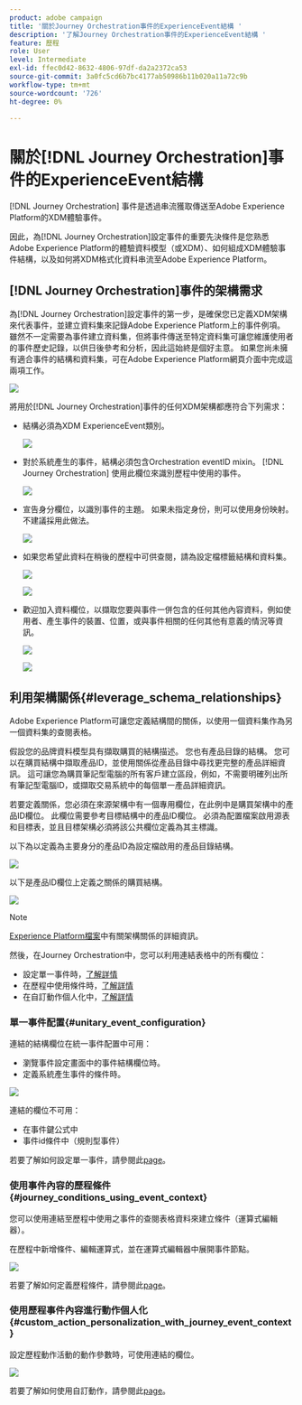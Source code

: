 ```yaml
---
product: adobe campaign
title: '關於Journey Orchestration事件的ExperienceEvent結構 '
description: '了解Journey Orchestration事件的ExperienceEvent結構 '
feature: 歷程
role: User
level: Intermediate
exl-id: ffec0d42-8632-4806-97df-da2a2372ca53
source-git-commit: 3a0fc5cd6b7bc4177ab50986b11b020a11a72c9b
workflow-type: tm+mt
source-wordcount: '726'
ht-degree: 0%

---
```


# 關於[!DNL Journey Orchestration]事件的ExperienceEvent結構

[!DNL Journey Orchestration] 事件是透過串流獲取傳送至Adobe Experience Platform的XDM體驗事件。

因此，為[!DNL Journey Orchestration]設定事件的重要先決條件是您熟悉Adobe Experience Platform的體驗資料模型（或XDM）、如何組成XDM體驗事件結構，以及如何將XDM格式化資料串流至Adobe Experience Platform。

## [!DNL Journey Orchestration]事件的架構需求

為[!DNL Journey Orchestration]設定事件的第一步，是確保您已定義XDM架構來代表事件，並建立資料集來記錄Adobe Experience Platform上的事件例項。 雖然不一定需要為事件建立資料集，但將事件傳送至特定資料集可讓您維護使用者的事件歷史記錄，以供日後參考和分析，因此這始終是個好主意。 如果您尚未擁有適合事件的結構和資料集，可在Adobe Experience Platform網頁介面中完成這兩項工作。

![](../assets/schema1.png)

將用於[!DNL Journey Orchestration]事件的任何XDM架構都應符合下列需求：

* 結構必須為XDM ExperienceEvent類別。

   ![](../assets/schema2.png)

* 對於系統產生的事件，結構必須包含Orchestration eventID mixin。 [!DNL Journey Orchestration] 使用此欄位來識別歷程中使用的事件。

   ![](../assets/schema3.png)

* 宣告身分欄位，以識別事件的主題。 如果未指定身份，則可以使用身份映射。 不建議採用此做法。

   ![](../assets/schema4.png)

* 如果您希望此資料在稍後的歷程中可供查閱，請為設定檔標籤結構和資料集。

   ![](../assets/schema5.png)

   ![](../assets/schema6.png)

* 歡迎加入資料欄位，以擷取您要與事件一併包含的任何其他內容資料，例如使用者、產生事件的裝置、位置，或與事件相關的任何其他有意義的情況等資訊。

   ![](../assets/schema7.png)

   ![](../assets/schema8.png)

## 利用架構關係{#leverage_schema_relationships}

Adobe Experience Platform可讓您定義結構間的關係，以使用一個資料集作為另一個資料集的查閱表格。

假設您的品牌資料模型具有擷取購買的結構描述。 您也有產品目錄的結構。 您可以在購買結構中擷取產品ID，並使用關係從產品目錄中尋找更完整的產品詳細資訊。 這可讓您為購買筆記型電腦的所有客戶建立區段，例如，不需要明確列出所有筆記型電腦ID，或擷取交易系統中的每個單一產品詳細資訊。

若要定義關係，您必須在來源架構中有一個專用欄位，在此例中是購買架構中的產品ID欄位。 此欄位需要參考目標結構中的產品ID欄位。 必須為配置檔案啟用源表和目標表，並且目標架構必須將該公共欄位定義為其主標識。

以下為以定義為主要身分的產品ID為設定檔啟用的產品目錄結構。

![](../assets/schema9.png)

以下是產品ID欄位上定義之關係的購買結構。

![](../assets/schema10.png)

>[!NOTE]
>
>[Experience Platform檔案](https://experienceleague.adobe.com/docs/platform-learn/tutorials/schemas/configure-relationships-between-schemas.html?lang=en)中有關架構關係的詳細資訊。

然後，在Journey Orchestration中，您可以利用連結表格中的所有欄位：

* 設定單一事件時，[了解詳情](../event/experience-event-schema.md#unitary_event_configuration)
* 在歷程中使用條件時，[了解詳情](../event/experience-event-schema.md#journey_conditions_using_event_context)
* 在自訂動作個人化中，[了解詳情](../event/experience-event-schema.md#custom_action_personalization_with_journey_event_context)

### 單一事件配置{#unitary_event_configuration}

連結的結構欄位在統一事件配置中可用：

* 瀏覽事件設定畫面中的事件結構欄位時。
* 定義系統產生事件的條件時。

![](../assets/schema11.png)

連結的欄位不可用：

* 在事件鍵公式中
* 事件id條件中（規則型事件）

若要了解如何設定單一事件，請參閱此[page](../event/about-creating.md)。

### 使用事件內容的歷程條件{#journey_conditions_using_event_context}

您可以使用連結至歷程中使用之事件的查閱表格資料來建立條件（運算式編輯器）。

在歷程中新增條件、編輯運算式，並在運算式編輯器中展開事件節點。

![](../assets/schema12.png)

若要了解如何定義歷程條件，請參閱此[page](../building-journeys/condition-activity.md)。

### 使用歷程事件內容進行動作個人化{#custom_action_personalization_with_journey_event_context}

設定歷程動作活動的動作參數時，可使用連結的欄位。

![](../assets/schema13.png)

若要了解如何使用自訂動作，請參閱此[page](../building-journeys/using-custom-actions.md)。

